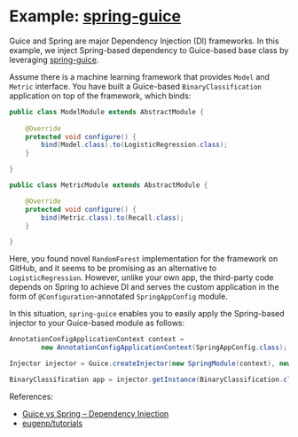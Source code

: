 Example: [spring-guice](https://github.com/spring-projects/spring-guice)
===

Guice and Spring are major Dependency Injection (DI) frameworks. In this example, we inject Spring-based dependency to Guice-based base class by leveraging [spring-guice](https://github.com/spring-projects/spring-guice).

Assume there is a machine learning framework that provides `Model` and `Metric` interface. You have built a Guice-based `BinaryClassification` application on top of the framework, which binds:

```java
public class ModelModule extends AbstractModule {
    
	@Override 
	protected void configure() {
		bind(Model.class).to(LogisticRegression.class);
	}

}
```

```java
public class MetricModule extends AbstractModule {

	@Override
	protected void configure() {
		bind(Metric.class).to(Recall.class);
	}

}
```

Here, you found novel `RandomForest` implementation for the framework on GitHub, and it seems to be promising as an alternative to `LogisticRegression`. However, unlike your own app, the third-party code depends on Spring to achieve DI and serves the custom application in the form of `@Configuration`-annotated `SpringAppConfig` module.

In this situation, `spring-guice` enables you to easily apply the Spring-based injector to your Guice-based module as follows:

```java
AnnotationConfigApplicationContext context =
		new AnnotationConfigApplicationContext(SpringAppConfig.class);

Injector injector = Guice.createInjector(new SpringModule(context), new MetricModule());

BinaryClassification app = injector.getInstance(BinaryClassification.class);
```

References:

- [Guice vs Spring – Dependency Injection](https://www.baeldung.com/guice-spring-dependency-injection)
- [eugenp/tutorials](https://github.com/eugenp/tutorials)
